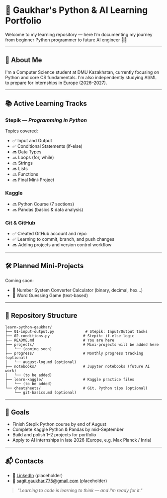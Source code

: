 # 🧠 Gaukhar's Python & AI Learning Portfolio

Welcome to my learning repository — here I’m documenting my journey from beginner Python programmer to future AI engineer 👩‍💻

---

## 🎯 About Me
I'm a Computer Science student at DMU Kazakhstan, currently focusing on Python and core CS fundamentals. I'm also independently studying AI/ML to prepare for internships in Europe (2026–2027).

---

## 📚 Active Learning Tracks

### Stepik — *Programming in Python*
Topics covered:
- ✅ Input and Output
- ✅ Conditional Statements (if-else)
- 🔜 Data Types
- 🔜 Loops (for, while)
- 🔜 Strings
- 🔜 Lists
- 🔜 Functions
- 🔜 Final Mini-Project

### Kaggle
- 🔜 Python Course (7 sections)
- 🔜 Pandas (basics & data analysis)

### Git & GitHub
- ✅ Created GitHub account and repo
- ✅ Learning to commit, branch, and push changes
- 🔜 Adding projects and version control workflow

---

## 🛠️ Planned Mini-Projects
Coming soon:
- 🧮 Number System Converter Calculator (binary, decimal, hex...)
- 🎯 Word Guessing Game (text-based)

---

## 📁 Repository Structure
```
learn-python-gaukhar/
├── 01-input-output.py              # Stepik: Input/Output tasks
├── 02-conditions.py               # Stepik: if-else logic
├── README.md                      # You are here
├── projects/                      # Mini-projects will be added here
│   └── (coming soon)
├── progress/                      # Monthly progress tracking (optional)
│   └── august-log.md (optional)
├── notebooks/                     # Jupyter notebooks (future AI work)
│   └── (to be added)
├── learn-kaggle/                  # Kaggle practice files
│   └── (to be added)
└── cheatsheets/                   # Git, Python tips (optional)
    └── git-basics.md (optional)
```

---

## 🚀 Goals
- Finish Stepik Python course by end of August
- Complete Kaggle Python & Pandas by mid-September
- Build and polish 1–2 projects for portfolio
- Apply to AI internships in late 2026 (Europe, e.g. Max Planck / Inria)

---

## 📬 Contacts
- 💼 [LinkedIn](https://www.linkedin.com/in/gaukhar-sagit-96ab36366/) (placeholder)
- 📧 sagit.gaukhar.775@gmail.com (placeholder)

> _"Learning to code is learning to think — and I’m ready for it."_
